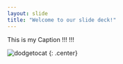 ```yaml
---
layout: slide
title: "Welcome to our slide deck!"
---
```


This is my Caption !!! !!!

![dodgetocat](https://octodex.github.com/images/dodgetocat_v2.png)
{: .center}
